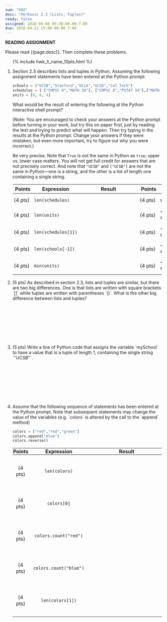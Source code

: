 ```yaml
---
num: "h02"
desc: "Perkovic 2.3 (Lists, Tuples)"
ready: false
assigned: 2018-04-08 09:30:00.00-7:00
due: 2018-04-11 15:00:00.00-7:00
---
```


<b>READING ASSIGNMENT</b>

Please read {{page.desc}}.  Then complete these problems.

<ol>

{% include hwk_li_name_10pts.html %}

<li markdown="1">

Section 2.3 describes lists and tuples in Python.  Assuming the following assignment statements have been entered at the Python prompt:

```python
schools = ("UCSB","Stanford","UCLA","UCSD","Cal Tech")
schedules = [ ["CMPSC 8","MATH 3A"], ["CMPSC 8","PSTAT 5A"],["MATH 3B"] ]
units = [8, 8, 4]
```

What would be the result of entering the following at
the Python interactive shell prompt?

(Note: You are encouraged to check your answers at the Python prompt
before turning in your work, but try this on paper first, just by
reading the text and trying to predict what will happen.  Then try
typing in the results at the Python prompt.  Change your answers if
they were mistaken, but even more important, try to figure out why you
were incorrect.)

Be very precise.  Note that `True` is not the same in Python as `true`; upper
vs. lower case matters.  You will not get full credit for answers that are not
precisely correct.  And note that `"UCSB"` and `["UCSB"]` are not the same in Python&mdash;one is a string, and the other is a list of length one containing a single string.

<style>
div.bigger table * td { padding: 0.7em 3pt 0.7em 3pt; }
span.wide { padding: 0pt 4em 0pt 4em; }
</style>

<div class="bigger" markdown="1">

| Points  | Expression  | <span class="wide">Result</span> | Points  | Expression  | <span class="wide">Result</span> |
|---------|-------------|--------|---------|-------------|--------|
| (4 pts) | `len(schedules)` |        | (4 pts) | `sum(units)`     |        |
| (4 pts) | `len(units)`    |        | (4 pts) | `"CMPSC 8" in schedules[0]`|        |
| (4 pts) | `len(schedules[1])`    |        | (4 pts) | `"UCSD" in schools` |        |
| (4 pts) | `len(schools[-1])`    |        | (4 pts) | `"U" in schools[1]`  |        |
| (4 pts) | `min(units)`    |        | (4 pts) | `"MATH 3A" in schedules`    |        |

</div>
<div class="pagebreak"></div>
</li>


<li style="margin-bottom:10em;" markdown="1">
(5 pts) As described in section 2.3, lists and tuples are similar, but there are two big differences.  One is that lists are written with square brackets `[]` while tuples are written with parentheses `()`.  What is the other big difference between lists and tuples?


</li>

<li style="margin-bottom:10em;" markdown="1">
(5 pts) Write a line of Python code that assigns the variable `mySchool` to have a value that is a tuple of length 1, containing the single string `"UCSB"`.


</li>



<li markdown="1"> Assume that the following sequence of statements has been
entered at the Python prompt.  Note that subsequent statements may
change the value of the variables (e.g. `colors` is altered by the
call to the `append` method)

```python
colors = ["red","red","green"]
colors.append("blue")
colors.reverse()
```

<style>
div.evenbigger table * td { padding: 2em 1pt 2em 1pt; text-align: center; }
div.evenbigger table * th { padding: 0em 1pt 0em 1pt; margin: 0 0 0 0;
  text-align:center;}
div.evenbigger table * td code { padding: 0pt 1em 0pt 1em; }
span.wider { padding: 0pt 6em 0pt 6em; }
</style>


<div class="evenbigger" markdown="1">

| Points  | Expression  | <span class="wider">Result</span> | Points  | Expression  | <span class="wider">Result</span> |
|---------|-------------|--------|---------|-------------|--------|
| (4 pts) | `len(colors)` |        | (4 pts) | `colors[-1][-1]`     |        |
| (4 pts) | `colors[0]`    |        | (4 pts) | `colors[2][0]` |        |
| (4 pts) | `colors.count("red")`    |        | (4 pts) | `"blue" not in colors`  |        |
| (4 pts) | `colors.count("blue")`    |        | (4 pts) | `colors.count(colors[-1])` |        |
| (4 pts) | `len(colors[1])`    |        | (4 pts) | `"e" in colors[0]`    |        |

</div>


</li>

</ol>

